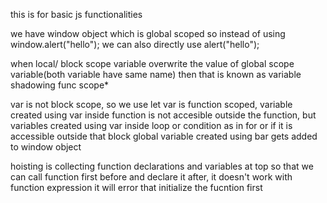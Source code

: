 this is for basic js functionalities

we have window object which is global scoped so instead of using 
window.alert("hello");
we can also directly use alert("hello");

when local/ block scope variable overwrite the value of global scope variable(both variable have same name) then that is known as variable shadowing
func scope*

var is not block scope, so we use let
var is function scoped, variable created using var inside function is not accesible outside the function, but variables created using var inside loop or condition as in for or if it is accessible outside that block
global variable created using bar gets added to window object

hoisting is collecting function declarations and variables at top so that we can call function first before and declare it after, it doesn't work with function expression it will error that initialize the fucntion first
